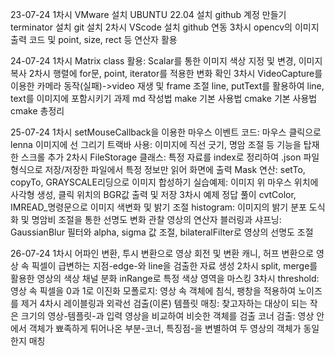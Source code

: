 23-07-24
    1차시
        VMware 설치
        UBUNTU 22.04 설치
        github 계정 만들기
        terminator 설치
        git 설치
    2차시
        VScode 설치
        github 연동
    3차시
        opencv의 이미지 출력 코드 및 point, size, rect 등 연산자 활용

24-07-24
    1차시
        Matrix class 활용: Scalar를 통한 이미지 색상 지정 및 변경, 이미지 복사
    2차시
        행렬에 for문, point, iterator를 적용한 변화 확인
    3차시
        VideoCapture를 이용한 카메라 동작(실패)->video 재생 및 frame 조절
        line, putText를 활용하여 line, text를 이미지에 포함시키기
    과제
        md 작성법
        make 기본 사용법
        cmake 기본 사용법
        cmake 총정리

25-07-24
    1차시
        setMouseCallback을 이용한 마우스 이벤트 코드: 마우스 클릭으로 lenna 이미지에 선 그리기
        트랙바 사용: 이미지에 직선 긋기, 명암 조절 등 기능을 탑재한 스크롤 추가
    2차시
        FileStorage 클래스: 특정 자료를 index로 정리하여 .json 파일 형식으로 저장/저장한 파일에서 특정 정보만 읽어 화면에 출력 
        Mask 연산: setTo, copyTo, GRAYSCALE리딩으로 이미지 합성하기
        실습예제: 이미지 위 마우스 위치에 사각형 생성, 클릭 위치의 BGR값 출력 및 저장
    3차시
        예제 정답 풀이
        cvtColor, IMREAD_명령문으로 이미지 색변화 및 밝기 조절
        histogram: 이미지의 밝기 분포 도식화 및 명암비 조절을 통한 선명도 변화 관찰
        영상의 연산자
        블러링과 샤프닝: GaussianBlur 필터와 alpha, sigma 값 조절, bilateralFilter로 영상의 선명도 조절

26-07-24
    1차시
        어파인 변환, 투시 변환으로 영상 회전 및 변환
        캐니, 허프 변환으로 영상 속 픽셀이 급변하는 지점-edge-와 line을 검출한 자료 생성
    2차시
        split, merge를 활용한 영상의 색상 채널 분화
        inRange로 특정 색상 영역을 마스킹
    3차시
        threshold: 영상 속 픽셀을 0과 1로 이진화
        모폴로지: 영상 속 객체에 침식, 팽창을 적용하여 노이즈를 제거
    4차시
        레이블링과 외곽선 검출(이론)
        템플릿 매칭: 찾고자하는 대상이 되는 작은 크기의 영상-템플릿-과 입력 영상을 비교하여 비슷한 객체를 검출
        코너 검출: 영상 안에서 객체가 뾰족하게 튀어나온 부분-코너, 특징점-을 변별하여 두 영상의 객체가 동일한지 매칭